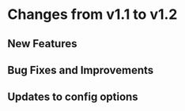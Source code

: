 Changes from v1.1 to v1.2
=========================

New Features
------------


Bug Fixes and Improvements
--------------------------


Updates to config options
-------------------------


